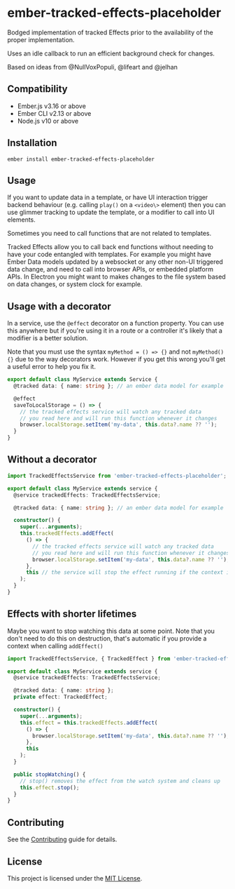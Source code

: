 ember-tracked-effects-placeholder
==============================================================================

Bodged implementation of tracked Effects prior to the availability
of the proper implementation.

Uses an idle callback to run an efficient background check for changes.

Based on ideas from @NullVoxPopuli, @lifeart and @jelhan

Compatibility
------------------------------------------------------------------------------

* Ember.js v3.16 or above
* Ember CLI v2.13 or above
* Node.js v10 or above


Installation
------------------------------------------------------------------------------

```
ember install ember-tracked-effects-placeholder
```


Usage
------------------------------------------------------------------------------

If you want to update data in a template, or have UI interaction trigger backend
behaviour (e.g. calling `play()` on a `<video\>` element) then you can use glimmer
tracking to update the template, or a modifier to call into UI elements.

Sometimes you need to call functions that are not related to templates.

Tracked Effects allow you to call back end functions without needing to have
your code entangled with templates. For example you might have Ember Data
models updated by a websocket or any other non-UI triggered data change, and
need to call into browser APIs, or embedded platform APIs. In Electron you
might want to makes changes to the file system based on data changes, or 
system clock for example. 

## Usage with a decorator

In a service, use the `@effect` decorator on a function property. 
You can use this anywhere but if you're using it in a route or a 
controller it's likely that a modifier is a better solution.

Note that you must use the syntax `myMethod = () => {}` and 
not `myMethod() {}` due to the way decorators work. However
if you get this wrong you'll get a useful error to help you
fix it.

```ts
export default class MyService extends Service {
  @tracked data: { name: string }; // an ember data model for example

  @effect
  saveToLocalStorage = () => {
    // the tracked effects service will watch any tracked data
    // you read here and will run this function whenever it changes
    browser.localStorage.setItem('my-data', this.data?.name ?? '');
  }
}
```

## Without a decorator
```ts
import TrackedEffectsService from 'ember-tracked-effects-placeholder';

export default class MyService extends service {
  @service trackedEffects: TrackedEffectsService;

  @tracked data: { name: string }; // an ember data model for example

  constructor() {
    super(...arguments);
    this.trackedEffects.addEffect(
      () => { 
        // the tracked effects service will watch any tracked data
        // you read here and will run this function whenever it changes
        browser.localStorage.setItem('my-data', this.data?.name ?? '');
      },
      this // the service will stop the effect running if the context is destroyed
    );
  }
}
```

## Effects with shorter lifetimes

Maybe you want to stop watching this data at some point.
Note that you don't need to do this on destruction, that's automatic
if you provide a context when calling `addEffect()`

```ts
import TrackedEffectsService, { TrackedEffect } from 'ember-tracked-effects-placeholder';

export default class MyService extends service {
  @service trackedEffects: TrackedEffectsService;

  @tracked data: { name: string }; 
  private effect: TrackedEffect;

  constructor() {
    super(...arguments);
    this.effect = this.trackedEffects.addEffect(
      () => { 
        browser.localStorage.setItem('my-data', this.data?.name ?? '');
      },
      this
    );
  }

  public stopWatching() {
    // stop() removes the effect from the watch system and cleans up
    this.effect.stop();
  }
}
```


Contributing
------------------------------------------------------------------------------

See the [Contributing](CONTRIBUTING.md) guide for details.


License
------------------------------------------------------------------------------

This project is licensed under the [MIT License](LICENSE.md).
